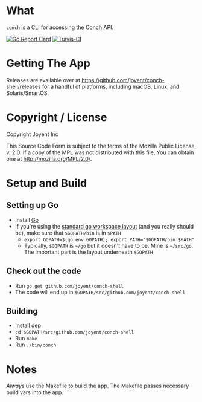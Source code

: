 # What

`conch` is a CLI for accessing the [Conch](https://github.com/joyent/conch) API.

[![Go Report Card](https://goreportcard.com/badge/joyent/conch-shell)](https://goreportcard.com/report/joyent/conch-shell) [![Travis-CI](https://travis-ci.org/joyent/conch-shell.svg?branch=master)](https://travis-ci.org/joyent/conch-shell)

# Getting The App

Releases are available over at https://github.com/joyent/conch-shell/releases
for a handful of platforms, including macOS, Linux, and Solaris/SmartOS.

# Copyright / License

Copyright Joyent Inc

This Source Code Form is subject to the terms of the Mozilla Public
License, v. 2.0. If a copy of the MPL was not distributed with this
file, You can obtain one at http://mozilla.org/MPL/2.0/.

# Setup and Build

## Setting up Go

* Install [Go](https://golang.org/)
* If you're using the [standard go workspace
  layout](https://golang.org/doc/code.html#Workspaces) (and you really should
  be), make sure that `$GOPATH/bin` is in `$PATH`
  * `export GOPATH=$(go env GOPATH); export PATH="$GOPATH/bin:$PATH"`
  * Typically, `$GOPATH` is `~/go` but it doesn't have to be. Mine is
    `~/src/go`. The important part is the layout underneath `$GOPATH`

## Check out the code

* Run `go get github.com/joyent/conch-shell`
* The code will end up in `$GOPATH/src/github.com/joyent/conch-shell`

## Building

* Install [dep](https://golang.github.io/dep/docs/installation.html)
* `cd $GOPATH/src/github.com/joyent/conch-shell`
* Run `make`
* Run `./bin/conch`

# Notes

*Always* use the Makefile to build the app. The Makefile passes necessary build
vars into the app. 

